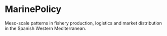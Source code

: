 # MarinePolicy
Meso-scale patterns in fishery production, logistics and market distribution in the Spanish Western Mediterranean. 
